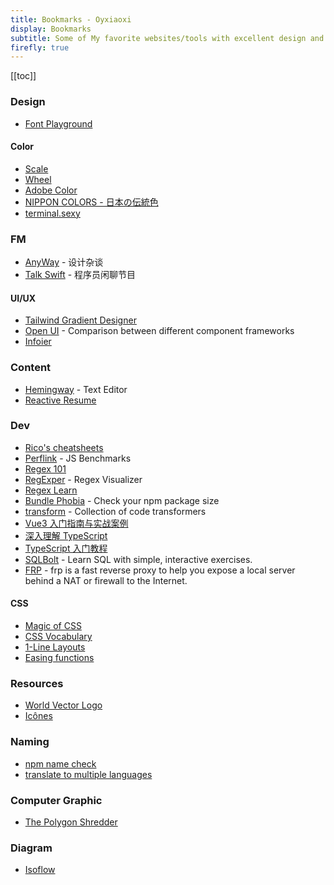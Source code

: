 ```yaml
---
title: Bookmarks - Oyxiaoxi
display: Bookmarks
subtitle: Some of My favorite websites/tools with excellent design and UX that I highly recommend
firefly: true
---
```


[[toc]]

### Design

- [Font Playground](https://play.typedetail.com/)

#### Color

- [Scale](https://hihayk.github.io/scale/)
- [Wheel](https://hihayk.github.io/wheel/)
- [Adobe Color](https://color.adobe.com/)
- [NIPPON COLORS - 日本の伝統色](https://nipponcolors.com/)
- [terminal.sexy](https://terminal.sexy/)

### FM

- [AnyWay](https://anyway.fm/) - 设计杂谈
- [Talk Swift](https://talk.swift.gg/) - 程序员闲聊节目

#### UI/UX

- [Tailwind Gradient Designer](https://tailwind-gradient-designer.csspost.com/)
- [Open UI](https://open-ui.org/) - Comparison between different component frameworks
- [Infoier](http://www.infoier.com/)

### Content

- [Hemingway](http://www.hemingwayapp.com/) - Text Editor
- [Reactive Resume](https://rxresu.me/)

### Dev

- [Rico's cheatsheets](https://devhints.io/)
- [Perflink](https://perf.link/) - JS Benchmarks
- [Regex 101](https://regex101.com/)
- [RegExper](https://regexper.com/) - Regex Visualizer
- [Regex Learn](https://regexlearn.com/zh-cn)
- [Bundle Phobia](https://bundlephobia.com/) - Check your npm package size
- [transform](https://transform.tools/) - Collection of code transformers
- [Vue3 入门指南与实战案例](https://vue3.chengpeiquan.com/)
- [深入理解 TypeScript](https://jkchao.github.io/typescript-book-chinese/)
- [TypeScript 入门教程](http://ts.xcatliu.com/)
- [SQLBolt](https://sqlbolt.com) - Learn SQL with simple, interactive exercises.
- [FRP](https://github.com/fatedier/frp) - frp is a fast reverse proxy to help you expose a local server behind a NAT or firewall to the Internet. 

#### CSS

- [Magic of CSS](https://adamschwartz.co/magic-of-css/)
- [CSS Vocabulary](http://apps.workflower.fi/vocabs/css/en)
- [1-Line Layouts](http://1linelayouts.glitch.me/)
- [Easing functions](https://easings.net/)

### Resources

- [World Vector Logo](https://worldvectorlogo.com/)
- [Icônes](http://icones.js.org/)

### Naming

- [npm name check](https://remarkablemark.org/npm-package-name-checker/)
- [translate to multiple languages](https://smodin.me/translate-one-text-into-multiple-languages)

### Computer Graphic

- [The Polygon Shredder](https://www.clicktorelease.com/code/polygon-shredder/)

### Diagram

- [Isoflow](https://isoflow.io/)
